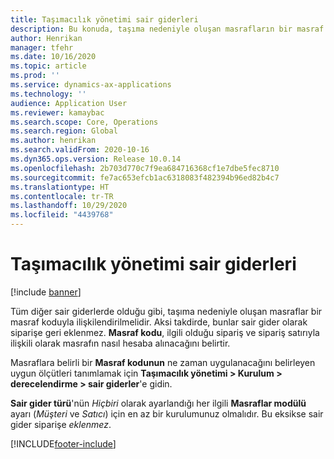 ```yaml
---
title: Taşımacılık yönetimi sair giderleri
description: Bu konuda, taşıma nedeniyle oluşan masrafların bir masraf koduyla nasıl ilişkilendirileceği açıklanmaktadır.
author: Henrikan
manager: tfehr
ms.date: 10/16/2020
ms.topic: article
ms.prod: ''
ms.service: dynamics-ax-applications
ms.technology: ''
audience: Application User
ms.reviewer: kamaybac
ms.search.scope: Core, Operations
ms.search.region: Global
ms.author: henrikan
ms.search.validFrom: 2020-10-16
ms.dyn365.ops.version: Release 10.0.14
ms.openlocfilehash: 2b703d770c7f9ea684716368cf1e7dbe5fec8710
ms.sourcegitcommit: fe7ac653efcb1ac6318083f482394b96ed82b4c7
ms.translationtype: HT
ms.contentlocale: tr-TR
ms.lasthandoff: 10/29/2020
ms.locfileid: "4439768"
---
```

# <a name="transportation-management-miscellaneous-charges"></a>Taşımacılık yönetimi sair giderleri

[!include [banner](../includes/banner.md)]

Tüm diğer sair giderlerde olduğu gibi, taşıma nedeniyle oluşan masraflar bir masraf koduyla ilişkilendirilmelidir. Aksi takdirde, bunlar sair gider olarak siparişe geri eklenmez. **Masraf kodu**, ilgili olduğu sipariş ve sipariş satırıyla ilişkili olarak masrafın nasıl hesaba alınacağını belirtir.

Masraflara belirli bir **Masraf kodunun** ne zaman uygulanacağını belirleyen uygun ölçütleri tanımlamak için **Taşımacılık yönetimi > Kurulum > derecelendirme > sair giderler**'e gidin.

**Sair gider türü**'nün *Hiçbiri* olarak ayarlandığı her ilgili **Masraflar modülü** ayarı (*Müşteri* ve *Satıcı*) için en az bir kurulumunuz olmalıdır. Bu eksikse sair gider siparişe *eklenmez*.


[!INCLUDE[footer-include](../../includes/footer-banner.md)]